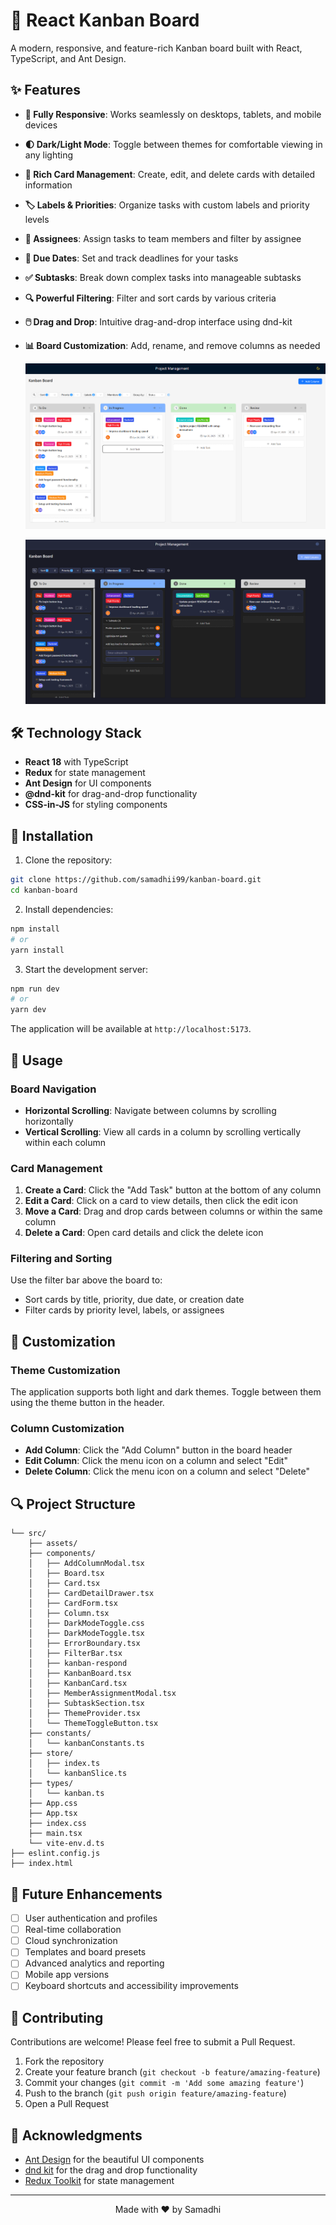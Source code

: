 # 🚀 React Kanban Board

A modern, responsive, and feature-rich Kanban board built with React, TypeScript, and Ant Design.




## ✨ Features

- **📱 Fully Responsive**: Works seamlessly on desktops, tablets, and mobile devices
- **🌓 Dark/Light Mode**: Toggle between themes for comfortable viewing in any lighting
- **🎯 Rich Card Management**: Create, edit, and delete cards with detailed information
- **🏷️ Labels & Priorities**: Organize tasks with custom labels and priority levels
- **👥 Assignees**: Assign tasks to team members and filter by assignee
- **📅 Due Dates**: Set and track deadlines for your tasks
- **✅ Subtasks**: Break down complex tasks into manageable subtasks
- **🔍 Powerful Filtering**: Filter and sort cards by various criteria
- **🖱️ Drag and Drop**: Intuitive drag-and-drop interface using dnd-kit
- **📊 Board Customization**: Add, rename, and remove columns as needed

  ![Kanban Board Screenshot](https://github.com/samadhii99/kanban-board/blob/342cd7d09db2131282913f603fa6297f1e3188fb/ex.PNG)

  ![Kanban Board Screenshot](https://github.com/samadhii99/kanban-board/blob/f7375a216c77d2b8e0b96fe69055a7ba4af45c3f/ex-2.PNG)

## 🛠️ Technology Stack

- **React 18** with TypeScript
- **Redux** for state management
- **Ant Design** for UI components
- **@dnd-kit** for drag-and-drop functionality
- **CSS-in-JS** for styling components

## 🔧 Installation

1. Clone the repository:
```bash
git clone https://github.com/samadhii99/kanban-board.git
cd kanban-board
```

2. Install dependencies:
```bash
npm install
# or
yarn install
```

3. Start the development server:
```bash
npm run dev
# or
yarn dev
```

The application will be available at `http://localhost:5173`.

## 📖 Usage

### Board Navigation

- **Horizontal Scrolling**: Navigate between columns by scrolling horizontally
- **Vertical Scrolling**: View all cards in a column by scrolling vertically within each column

### Card Management

1. **Create a Card**: Click the "Add Task" button at the bottom of any column
2. **Edit a Card**: Click on a card to view details, then click the edit icon
3. **Move a Card**: Drag and drop cards between columns or within the same column
4. **Delete a Card**: Open card details and click the delete icon

### Filtering and Sorting

Use the filter bar above the board to:
- Sort cards by title, priority, due date, or creation date
- Filter cards by priority level, labels, or assignees

## 🎨 Customization

### Theme Customization

The application supports both light and dark themes. Toggle between them using the theme button in the header.

### Column Customization

- **Add Column**: Click the "Add Column" button in the board header
- **Edit Column**: Click the menu icon on a column and select "Edit"
- **Delete Column**: Click the menu icon on a column and select "Delete"

## 🔍 Project Structure

```
└── src/
    ├── assets/
    ├── components/
    │   ├── AddColumnModal.tsx
    │   ├── Board.tsx
    │   ├── Card.tsx
    │   ├── CardDetailDrawer.tsx
    │   ├── CardForm.tsx
    │   ├── Column.tsx
    │   ├── DarkModeToggle.css
    │   ├── DarkModeToggle.tsx
    │   ├── ErrorBoundary.tsx
    │   ├── FilterBar.tsx
    │   ├── kanban-respond
    │   ├── KanbanBoard.tsx
    │   ├── KanbanCard.tsx
    │   ├── MemberAssignmentModal.tsx
    │   ├── SubtaskSection.tsx
    │   ├── ThemeProvider.tsx
    │   └── ThemeToggleButton.tsx
    ├── constants/
    │   └── kanbanConstants.ts
    ├── store/
    │   ├── index.ts
    │   └── kanbanSlice.ts
    ├── types/
    │   └── kanban.ts
    ├── App.css
    ├── App.tsx
    ├── index.css
    ├── main.tsx
    └── vite-env.d.ts
├── eslint.config.js
├── index.html
```

## 📝 Future Enhancements

- [ ] User authentication and profiles
- [ ] Real-time collaboration
- [ ] Cloud synchronization
- [ ] Templates and board presets
- [ ] Advanced analytics and reporting
- [ ] Mobile app versions
- [ ] Keyboard shortcuts and accessibility improvements

## 👥 Contributing

Contributions are welcome! Please feel free to submit a Pull Request.

1. Fork the repository
2. Create your feature branch (`git checkout -b feature/amazing-feature`)
3. Commit your changes (`git commit -m 'Add some amazing feature'`)
4. Push to the branch (`git push origin feature/amazing-feature`)
5. Open a Pull Request

## 🙏 Acknowledgments

- [Ant Design](https://ant.design/) for the beautiful UI components
- [dnd kit](https://dndkit.com/) for the drag and drop functionality
- [Redux Toolkit](https://redux-toolkit.js.org/) for state management

---

<p align="center">Made with ❤️ by Samadhi</p>
